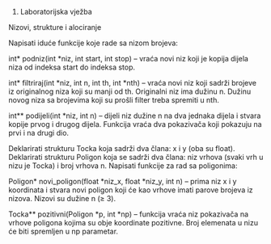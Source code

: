 1. Laboratorijska vježba

Nizovi, strukture i alociranje

Napisati iduće funkcije koje rade sa nizom brojeva:

int* podniz(int *niz, int start, int stop) – vraća novi niz koji je kopija dijela niza od indeksa start do indeksa stop.

int* filtriraj(int *niz, int n, int th, int *nth) – vraća novi niz koji sadrži brojeve iz originalnog niza koji su manji od th. Originalni niz ima dužinu n. Dužinu novog niza sa brojevima koji su prošli filter treba spremiti u nth. 

int** podijeli(int *niz, int n) – dijeli niz dužine n na dva jednaka dijela i stvara kopije prvog i drugog dijela. Funkcija vraća dva pokazivača koji pokazuju na prvi i na drugi dio.

Deklarirati strukturu Tocka koja sadrži dva člana: x i y (oba su float). Deklarirati strukturu Poligon koja se sadrži dva člana: niz vrhova (svaki vrh u nizu je Tocka) i broj vrhova n. Napisati funkcije za rad sa poligonima:

Poligon* novi_poligon(float *niz_x, float *niz_y, int n) – prima niz x i y koordinata i stvara novi poligon koji će kao vrhove imati parove brojeva iz nizova. Nizovi su dužine n (≥ 3).

Tocka** pozitivni(Poligon *p, int *np) – funkcija vraća niz pokazivača na vrhove poligona kojima su obje koordinate pozitivne. Broj elemenata u nizu će biti spremljen u np parametar.      

  
